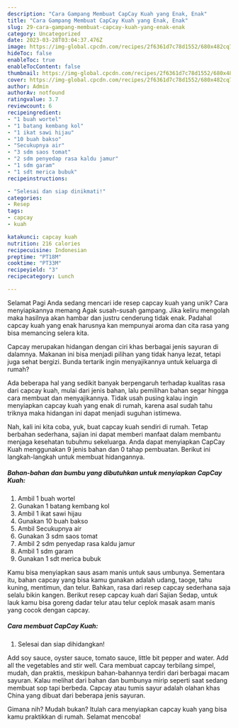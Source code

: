 ```yaml
---
description: "Cara Gampang Membuat CapCay Kuah yang Enak, Enak"
title: "Cara Gampang Membuat CapCay Kuah yang Enak, Enak"
slug: 29-cara-gampang-membuat-capcay-kuah-yang-enak-enak
category: Uncategorized
date: 2023-03-28T03:04:37.476Z
image: https://img-global.cpcdn.com/recipes/2f6361d7c78d1552/680x482cq70/capcay-kuah-foto-resep-utama.jpg
hideToc: false
enableToc: true
enableTocContent: false
thumbnail: https://img-global.cpcdn.com/recipes/2f6361d7c78d1552/680x482cq70/capcay-kuah-foto-resep-utama.jpg
cover: https://img-global.cpcdn.com/recipes/2f6361d7c78d1552/680x482cq70/capcay-kuah-foto-resep-utama.jpg
author: Admin
authorAv: notfound
ratingvalue: 3.7
reviewcount: 6
recipeingredient:
- "1 buah wortel"
- "1 batang kembang kol"
- "1 ikat sawi hijau"
- "10 buah bakso"
- "Secukupnya air"
- "3 sdm saos tomat"
- "2 sdm penyedap rasa kaldu jamur"
- "1 sdm garam"
- "1 sdt merica bubuk"
recipeinstructions:

- "Selesai dan siap dinikmati!"
categories:
- Resep
tags:
- capcay
- kuah

katakunci: capcay kuah 
nutrition: 216 calories
recipecuisine: Indonesian
preptime: "PT18M"
cooktime: "PT33M"
recipeyield: "3"
recipecategory: Lunch

---
```



Selamat Pagi Anda sedang mencari ide resep capcay kuah yang unik? Cara menyiapkannya memang Agak susah-susah gampang. Jika keliru mengolah maka hasilnya akan hambar dan justru cenderung tidak enak. Padahal capcay kuah yang enak harusnya kan mempunyai aroma dan cita rasa yang bisa memancing selera kita.


Capcay merupakan hidangan dengan ciri khas berbagai jenis sayuran di dalamnya. Makanan ini bisa menjadi pilihan yang tidak hanya lezat, tetapi juga sehat bergizi. Bunda tertarik ingin menyajikannya untuk keluarga di rumah?

Ada beberapa hal yang sedikit banyak berpengaruh terhadap kualitas rasa dari capcay kuah, mulai dari jenis bahan, lalu pemilihan bahan segar hingga cara membuat dan menyajikannya. Tidak usah pusing kalau ingin menyiapkan capcay kuah yang enak di rumah, karena asal sudah tahu triknya maka hidangan ini dapat menjadi suguhan istimewa.


Nah, kali ini kita coba, yuk, buat capcay kuah sendiri di rumah. Tetap berbahan sederhana, sajian ini dapat memberi manfaat dalam membantu menjaga kesehatan tubuhmu sekeluarga. Anda dapat menyiapkan CapCay Kuah menggunakan 9 jenis bahan dan 0 tahap pembuatan. Berikut ini langkah-langkah untuk membuat hidangannya.

<!--inarticleads1-->

##### Bahan-bahan dan bumbu yang dibutuhkan untuk menyiapkan CapCay Kuah:

1. Ambil 1 buah wortel
1. Gunakan 1 batang kembang kol
1. Ambil 1 ikat sawi hijau
1. Gunakan 10 buah bakso
1. Ambil Secukupnya air
1. Gunakan 3 sdm saos tomat
1. Ambil 2 sdm penyedap rasa kaldu jamur
1. Ambil 1 sdm garam
1. Gunakan 1 sdt merica bubuk


Kamu bisa menyiapkan saus asam manis untuk saus umbunya. Sementara itu, bahan capcay yang bisa kamu gunakan adalah udang, taoge, tahu kuning, mentimun, dan telur. Bahkan, rasa dari resep capcay sederhana saja selalu bikin kangen. Berikut resep capcay kuah dari Sajian Sedap, untuk lauk kamu bisa goreng dadar telur atau telur ceplok masak asam manis yang cocok dengan capcay. 

<!--inarticleads2-->

##### Cara membuat CapCay Kuah:


1. Selesai dan siap dihidangkan!

Add soy sauce, oyster sauce, tomato sauce, little bit pepper and water. Add all the vegetables and stir well. Cara membuat capcay terbilang simpel, mudah, dan praktis, meskipun bahan-bahannya terdiri dari berbagai macam sayuran. Kalau melihat dari bahan dan bumbunya mirip seperti saat sedang membuat sop tapi berbeda. Capcay atau tumis sayur adalah olahan khas China yang dibuat dari beberapa jenis sayuran. 

Gimana nih? Mudah bukan? Itulah cara menyiapkan capcay kuah yang bisa kamu praktikkan di rumah. Selamat mencoba!
